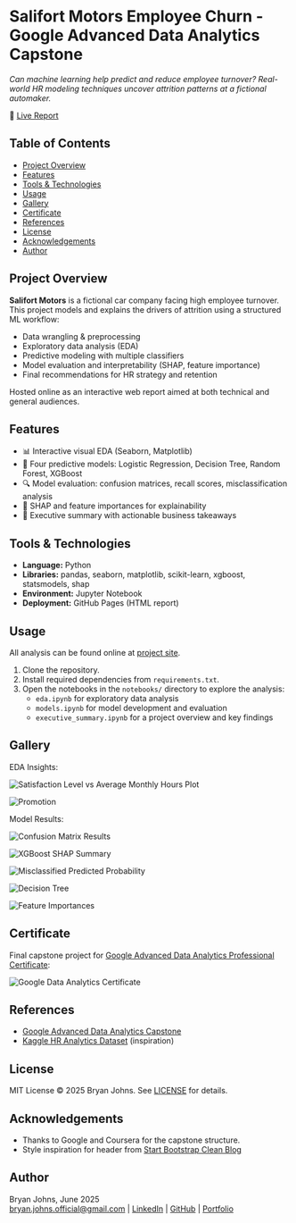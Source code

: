 # Salifort Motors Employee Churn - Google Advanced Data Analytics Capstone

*Can machine learning help predict and reduce employee turnover? Real-world HR modeling techniques uncover attrition patterns at a fictional automaker.*

📄 [Live Report](https://johbry17.github.io/Salifort-Employee-Churn-ml/)

## Table of Contents

- [Project Overview](#project-overview)
- [Features](#features)
- [Tools & Technologies](#tools--technologies)
- [Usage](#usage)
- [Gallery](#gallery)
- [Certificate](#certificate)
- [References](#references)
- [License](#license)
- [Acknowledgements](#acknowledgements)
- [Author](#author)

## Project Overview

**Salifort Motors** is a fictional car company facing high employee turnover. This project models and explains the drivers of attrition using a structured ML workflow:

- Data wrangling & preprocessing
- Exploratory data analysis (EDA)
- Predictive modeling with multiple classifiers
- Model evaluation and interpretability (SHAP, feature importance)
- Final recommendations for HR strategy and retention

Hosted online as an interactive web report aimed at both technical and general audiences.

## Features

- 📊 Interactive visual EDA (Seaborn, Matplotlib)
- 🤖 Four predictive models: Logistic Regression, Decision Tree, Random Forest, XGBoost
- 🔍 Model evaluation: confusion matrices, recall scores, misclassification analysis
- 🧠 SHAP and feature importances for explainability
- 💬 Executive summary with actionable business takeaways

## Tools & Technologies

- **Language:** Python
- **Libraries:** pandas, seaborn, matplotlib, scikit-learn, xgboost, statsmodels, shap
- **Environment:** Jupyter Notebook
- **Deployment:** GitHub Pages (HTML report)


## Usage

All analysis can be found online at [project site](https://johbry17.github.io/Salifort-Employee-Churn-ml/).

1. Clone the repository.
2. Install required dependencies from `requirements.txt`.
3. Open the notebooks in the `notebooks/` directory to explore the analysis:
    - `eda.ipynb` for exploratory data analysis
    - `models.ipynb` for model development and evaluation
    - `executive_summary.ipynb` for a project overview and key findings

## Gallery

EDA Insights:

![Satisfaction Level vs Average Monthly Hours Plot](./resources/images/satisfaction_vs_average_monthly_hours.png)

![Promotion](./resources/images/promotion.png)

Model Results:

![Confusion Matrix Results](./resources/images/confusion_matrix_results.png)

![XGBoost SHAP Summary](./resources/images/xgboost_shap.png)

![Misclassified Predicted Probability](./resources/images/predicted_probability_misclassified.png)

![Decision Tree](./resources/images/decision_tree.png)

![Feature Importances](./resources/images/feature_importances.png)

## Certificate

Final capstone project for [Google Advanced Data Analytics Professional Certificate](https://www.coursera.org/professional-certificates/google-advanced-data-analytics):

![Google Data Analytics Certificate](./resources/images/google_advanced_data_analytics_certificate.png)

## References

- [Google Advanced Data Analytics Capstone](https://www.coursera.org/professional-certificates/google-advanced-data-analytics)
- [Kaggle HR Analytics Dataset](https://www.kaggle.com/datasets/mfaisalqureshi/hr-analytics-and-job-prediction) (inspiration)

## License

MIT License © 2025 Bryan Johns. See [LICENSE](LICENSE) for details.

## Acknowledgements

- Thanks to Google and Coursera for the capstone structure.
- Style inspiration for header from [Start Bootstrap Clean Blog](https://startbootstrap.com/theme/clean-blog)

## Author

Bryan Johns, June 2025  
[bryan.johns.official@gmail.com](mailto:bryan.johns.official@gmail.com) | [LinkedIn](https://www.linkedin.com/in/b-johns/) | [GitHub](https://github.com/johbry17) | [Portfolio](https://johbry17.github.io/portfolio/index.html)
